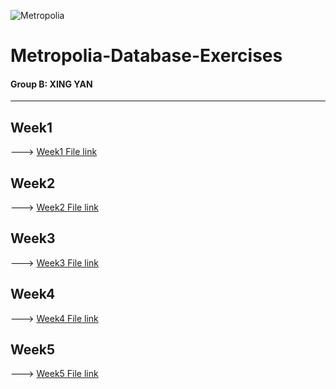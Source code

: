 ![Metropolia](https://cookie-cdn.cookiepro.com/logos/4167d0b9-598c-4c19-adcb-dbf31e3c74f0/18d85870-9dc6-4362-a7b0-3772a78cc17f/a4fd611e-5ca6-427b-a86d-f6bd35128c2d/metropolia_logo.png)
# Metropolia-Database-Exercises
#### Group B: XING YAN
***
## Week1
---> [Week1 File link](https://github.com/gabrielyanxing/Metropolia_Database_XingYan/blob/master/Week1.md)
## Week2
---> [Week2 File link](https://github.com/gabrielyanxing/Metropolia_Database_XingYan/blob/master/Week2.md)
## Week3
---> [Week3 File link](https://github.com/gabrielyanxing/Metropolia_Database_XingYan/blob/master/Week3.md)
## Week4
---> [Week4 File link](https://github.com/gabrielyanxing/Metropolia_Database_XingYan/blob/master/Week4.md)
## Week5
---> [Week5 File link](https://github.com/gabrielyanxing/Metropolia_Database_XingYan/blob/master/Week5.md)
